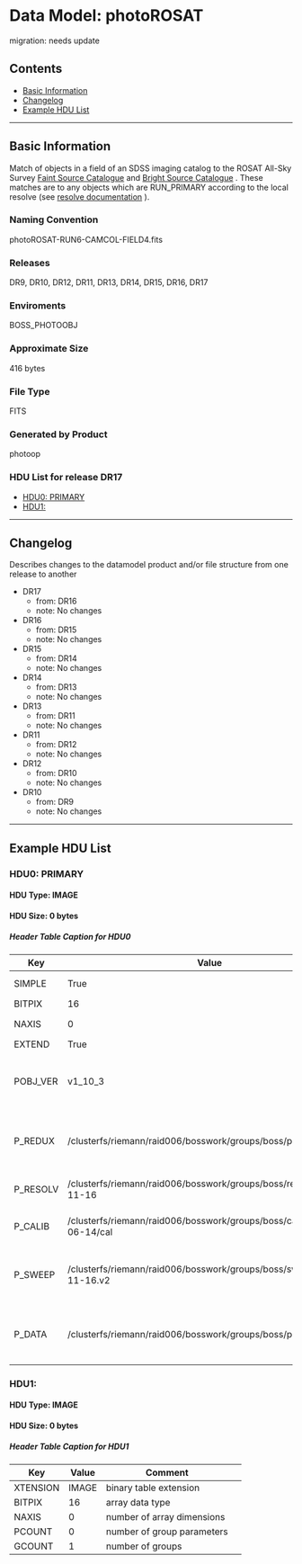 # Data Model: photoROSAT


migration: needs update


## Contents
- [Basic Information](#basic-information)
- [Changelog](#changelog)
- [Example HDU List](#example-hdu-list)


---

## Basic Information
Match of objects in a field of an
SDSS imaging catalog to the ROSAT All-Sky Survey <a href="http://www.xray.mpe.mpg.de/rosat/survey/rass-fsc/">Faint Source
Catalogue</a> and <a href="http://www.xray.mpe.mpg.de/rosat/survey/rass-bsc/">Bright Source
Catalogue</a> .  These matches are to any objects which are RUN_PRIMARY
according to the local resolve (see <a href="http://www.sdss.org/dr13/algorithms/resolve/">resolve
documentation</a> ).

### Naming Convention
photoROSAT-RUN6-CAMCOL-FIELD4.fits

### Releases
DR9, DR10, DR12, DR11, DR13, DR14, DR15, DR16, DR17

### Enviroments
BOSS_PHOTOOBJ

### Approximate Size
416 bytes

### File Type
FITS

### Generated by Product
photoop

### HDU List for release DR17
  - [HDU0: PRIMARY](#hdu0-primary)
  - [HDU1: ](#hdu1-)


---

## Changelog
Describes changes to the datamodel product and/or file structure from one release to another
 - DR17
   - from: DR16
   - note: No changes
 - DR16
   - from: DR15
   - note: No changes
 - DR15
   - from: DR14
   - note: No changes
 - DR14
   - from: DR13
   - note: No changes
 - DR13
   - from: DR11
   - note: No changes
 - DR11
   - from: DR12
   - note: No changes
 - DR12
   - from: DR10
   - note: No changes
 - DR10
   - from: DR9
   - note: No changes

---
## Example HDU List


### HDU0: PRIMARY


#### HDU Type: IMAGE
#### HDU Size:  0 bytes

##### Header Table Caption for HDU0
Key | Value | Comment | |
| --- | --- | --- | --- |
| SIMPLE | True | conforms to FITS standard |
| BITPIX | 16 | array data type |
| NAXIS | 0 | number of array dimensions |
| EXTEND | True |  |
| POBJ_VER | v1_10_3 | migration: description of keyword/column not found. Needs update |
| P_REDUX | /clusterfs/riemann/raid006/bosswork/groups/boss/photo/redux | migration: description of keyword/column not found. Needs update |
| P_RESOLV | /clusterfs/riemann/raid006/bosswork/groups/boss/resolve/2009-11-16 | path for PHOTO_RESOLVE variable |
| P_CALIB | /clusterfs/riemann/raid006/bosswork/groups/boss/calib/2009-06-14/cal | path for PHOTO_CALIB variable |
| P_SWEEP | /clusterfs/riemann/raid006/bosswork/groups/boss/sweeps/2009-11-16.v2 | migration: description of keyword/column not found. Needs update |
| P_DATA | /clusterfs/riemann/raid006/bosswork/groups/boss/photo/data | migration: description of keyword/column not found. Needs update |



### HDU1: 


#### HDU Type: IMAGE
#### HDU Size:  0 bytes

##### Header Table Caption for HDU1
Key | Value | Comment | |
| --- | --- | --- | --- |
| XTENSION | IMAGE | binary table extension |
| BITPIX | 16 | array data type |
| NAXIS | 0 | number of array dimensions |
| PCOUNT | 0 | number of group parameters |
| GCOUNT | 1 | number of groups |



